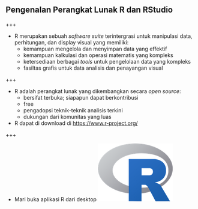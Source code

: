 ## Pengenalan Perangkat Lunak R dan RStudio

+++

- R merupakan sebuah _software suite_ terintergrasi untuk manipulasi data, perhitungan, dan display visual yang memiliki:
    - kemampuan mengelola dan menyimpan data yang effektif
    - kemampuan kalkulasi dan operasi matematis yang kompleks
    - ketersediaan berbagai _tools_ untuk pengelolaan data yang kompleks
    - fasiltas grafis untuk data analisis dan penayangan visual

+++
 
- R adalah perangkat lunak yang dikembangkan secara _open source_:
    - bersifat terbuka; siapapun dapat berkontribusi
    - free
    - pengadopsi teknik-teknik analisis terkini
    - dukungan dari komunitas yang luas
- R dapat di download di https://www.r-project.org/

+++

- Mari buka aplikasi R dari desktop  ![alt text](img/Rlogo.png)


